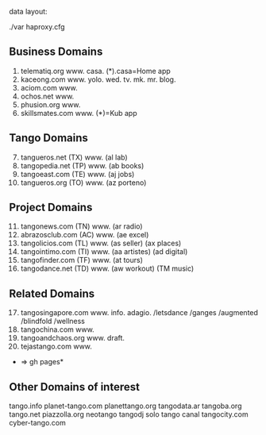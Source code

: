 
data layout:

./var
   haproxy.cfg

## Business Domains

1. telematiq.org
   www.
   casa.
   (*).casa=Home app
2. kaceong.com
   www.
   yolo.
   wed.
   tv.
   mk.
   mr.
   blog.
3. aciom.com
   www.
4. ochos.net
   www.
5. phusion.org
   www.
6. skillsmates.com
   www.
   (*)=Kub app




## Tango Domains

7. tangueros.net (TX)
   www.
   (al lab)
8. tangopedia.net (TP)
   www.
   (ab books)
9. tangoeast.com (TE)
   www.
   (aj jobs)
10. tangueros.org (TO)
   www.
   (az porteno)

## Project Domains

11. tangonews.com (TN)
   www.
   (ar radio)
12. abrazosclub.com (AC)
   www.
   (ae excel)
13. tangolicios.com (TL)
   www.
   (as seller)
   (ax places)
14. tangointimo.com (TI)
   www.
   (aa artistes)
   (ad digital)
15. tangofinder.com (TF)
   www.
   (at tours)
16. tangodance.net (TD)
   www.
   (aw workout)
   (TM music)


## Related Domains

17. tangosingapore.com
   www.
   info.
   adagio.
   /letsdance
   /ganges
   /augmented
   /blindfold
   /wellness
18. tangochina.com
   www.
19. tangoandchaos.org
   www.
   draft.
20. tejastango.com
   www.
   * => gh pages*


## Other Domains of interest
tango.info
planet-tango.com
planettango.org
tangodata.ar
tangoba.org
tango.net
piazzolla.org
neotango
tangodj
solo tango canal
tangocity.com
cyber-tango.com
